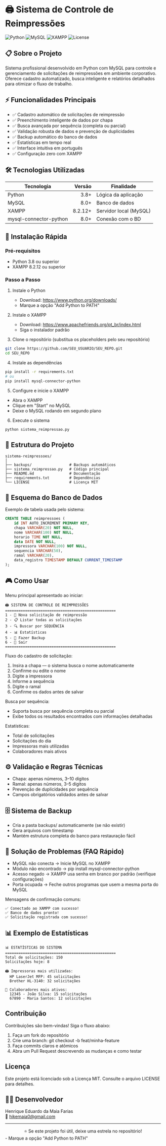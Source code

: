 # 🖨️ Sistema de Controle de Reimpressões

![Python](https://img.shields.io/badge/Python-3.8%2B-blue)
![MySQL](https://img.shields.io/badge/MySQL-Database-orange)
![XAMPP](https://img.shields.io/badge/XAMPP-Server-green)
![License](https://img.shields.io/badge/License-MIT-blue)

## 📋 Sobre o Projeto

Sistema profissional desenvolvido em Python com MySQL para controle e gerenciamento de solicitações de reimpressões em ambiente corporativo. Oferece cadastro automatizado, busca inteligente e relatórios detalhados para otimizar o fluxo de trabalho.

## ⚡ Funcionalidades Principais

- ✅ Cadastro automático de solicitações de reimpressão
- ✅ Preenchimento inteligente de dados por chapa
- ✅ Busca avançada por sequência (completa ou parcial)
- ✅ Validação robusta de dados e prevenção de duplicidades
- ✅ Backup automático do banco de dados
- ✅ Estatísticas em tempo real
- ✅ Interface intuitiva em português
- ✅ Configuração zero com XAMPP

## 🛠️ Tecnologias Utilizadas

| Tecnologia | Versão | Finalidade |
|------------|--------:|------------|
| Python     | 3.8+   | Lógica da aplicação |
| MySQL      | 8.0+   | Banco de dados |
| XAMPP      | 8.2.12+| Servidor local (MySQL) |
| mysql-connector-python | 8.0+ | Conexão com o BD |

## 🚀 Instalação Rápida

### Pré-requisitos
- Python 3.8 ou superior
- XAMPP 8.2.12 ou superior

### Passo a Passo

1. Instale o Python
   - Download: https://www.python.org/downloads/
   - Marque a opção "Add Python to PATH"

2. Instale o XAMPP
   - Download: https://www.apachefriends.org/pt_br/index.html
   - Siga o instalador padrão

3. Clone o repositório (substitua os placeholders pelo seu repositório)
```bash
git clone https://github.com/SEU_USUARIO/SEU_REPO.git
cd SEU_REPO
```

4. Instale as dependências
```bash
pip install -r requirements.txt
# ou
pip install mysql-connector-python
```

5. Configure e inicie o XAMPP
- Abra o XAMPP
- Clique em "Start" no MySQL
- Deixe o MySQL rodando em segundo plano

6. Execute o sistema
```bash
python sistema_reimpressao.py
```

## 📁 Estrutura do Projeto

```
sistema-reimpressoes/
│
├── backups/                 # Backups automáticos
├── sistema_reimpressao.py   # Código principal
├── README.md                # Documentação
├── requirements.txt         # Dependências
└── LICENSE                  # Licença MIT
```

## 💾 Esquema do Banco de Dados

Exemplo de tabela usada pelo sistema:

```sql
CREATE TABLE reimpressoes (
    id INT AUTO_INCREMENT PRIMARY KEY,
    chapa VARCHAR(20) NOT NULL,
    nome VARCHAR(100) NOT NULL,
    horario TIME NOT NULL,
    data DATE NOT NULL,
    impressora VARCHAR(100) NOT NULL,
    sequencia VARCHAR(50),
    ramal VARCHAR(20),
    data_registro TIMESTAMP DEFAULT CURRENT_TIMESTAMP
);
```

## 🎮 Como Usar

Menu principal apresentado ao iniciar:

```
🖨️ SISTEMA DE CONTROLE DE REIMPRESSÕES
==================================================
1 - 📄 Nova solicitação de reimpressão
2 - 📋 Listar todas as solicitações
3 - 🔍 Buscar por SEQUÊNCIA
4 - 📊 Estatísticas
5 - 💾 Fazer Backup
6 - 🚪 Sair
==================================================
```

Fluxo do cadastro de solicitação:
1. Insira a chapa — o sistema busca o nome automaticamente
2. Confirme ou edite o nome
3. Digite a impressora
4. Informe a sequência
5. Digite o ramal
6. Confirme os dados antes de salvar

Busca por sequência:
- Suporta busca por sequência completa ou parcial
- Exibe todos os resultados encontrados com informações detalhadas

Estatísticas:
- Total de solicitações
- Solicitações do dia
- Impressoras mais utilizadas
- Colaboradores mais ativos

## ⚙️ Validação e Regras Técnicas

- Chapa: apenas números, 3–10 dígitos
- Ramal: apenas números, 3–5 dígitos
- Prevenção de duplicidades por sequência
- Campos obrigatórios validados antes de salvar

## 🗄️ Sistema de Backup

- Cria a pasta backups/ automaticamente (se não existir)
- Gera arquivos com timestamp
- Mantém estrutura completa do banco para restauração fácil

## 🐛 Solução de Problemas (FAQ Rápido)

- MySQL não conecta → Inicie MySQL no XAMPP
- Módulo não encontrado → pip install mysql-connector-python
- Acesso negado → XAMPP usa senha em branco por padrão (verifique configurações)
- Porta ocupada → Feche outros programas que usem a mesma porta do MySQL

Mensagens de confirmação comuns:
```
✅ Conectado ao XAMPP com sucesso!
✅ Banco de dados pronto!
✅ Solicitação registrada com sucesso!
```

## 📊 Exemplo de Estatísticas

```
📊 ESTATÍSTICAS DO SISTEMA
==================================================
Total de solicitações: 150
Solicitações hoje: 8

🖨️ Impressoras mais utilizadas:
  HP LaserJet MFP: 45 solicitações
  Brother HL-3140: 32 solicitações

👥 Colaboradores mais ativos:
  12345 - João Silva: 15 solicitações
  67890 - Maria Santos: 12 solicitações
```

## Contribuição

Contribuições são bem-vindas! Siga o fluxo abaixo:
1. Faça um fork do repositório
2. Crie uma branch: git checkout -b feat/minha-feature
3. Faça commits claros e atômicos
4. Abra um Pull Request descrevendo as mudanças e como testar

## Licença

Este projeto está licenciado sob a Licença MIT. Consulte o arquivo LICENSE para detalhes.

## 👨‍💻 Desenvolvedor

Henrique Eduardo da Maia Farias  
📧 hikemaia0@gmail.com

---

<div align="center">
⭐ Se este projeto foi útil, deixe uma estrela no repositório!
</div>   - Marque a opção "Add Python to PATH"
